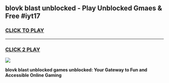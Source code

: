 
## blovk blast unblocked - Play Unblocked Gmaes & Free #iyt17
<h3>
<a href="https://news.freeplayer.one?title=blovk_blast_unblocked&ref=26F">CLICK TO PLAY</a></h3>
<hr>

<h3>
<a href="https://news.freeplayer.one?title=blovk_blast_unblocked&ref=26F">CLICK 2 PLAY</a>
  
</h3>

<a href="https://news.freeplayer.one?title=blovk_blast_unblocked&ref=26F/"><img src="https://clearcache.store/games.png"></a>


**blovk blast unblocked games unblocked: Your Gateway to Fun and Accessible Online Gaming**
